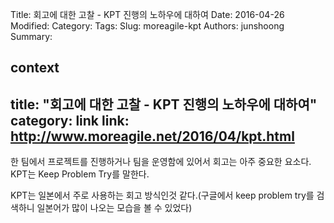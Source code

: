 Title: 회고에 대한 고찰 - KPT 진행의 노하우에 대하여
Date: 2016-04-26
Modified:
Category:
Tags:
Slug: moreagile-kpt
Authors: junshoong
Summary:


context
---
title: "회고에 대한 고찰 - KPT 진행의 노하우에 대하여"
category: link
link: http://www.moreagile.net/2016/04/kpt.html
---

한 팀에서 프로젝트를 진행하거나 팀을 운영함에 있어서 회고는 아주 중요한 요소다. KPT는 Keep Problem Try를 말한다.

KPT는 일본에서 주로 사용하는 회고 방식인것 같다.(구글에서 keep problem try를 검색하니 일본어가 많이 나오는 모습을 볼 수 있었다)
